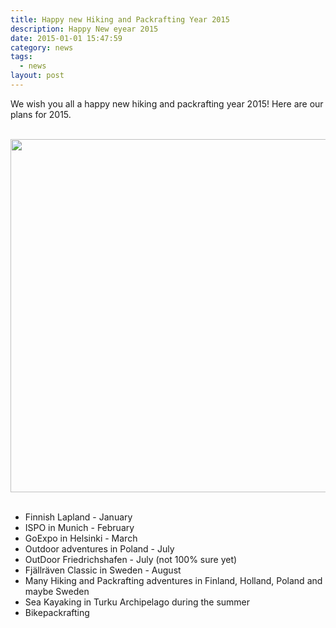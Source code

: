 ```yaml
---
title: Happy new Hiking and Packrafting Year 2015
description: Happy New eyear 2015
date: 2015-01-01 15:47:59
category: news
tags: 
  - news
layout: post
---
```

We wish you all a happy new hiking and packrafting year 2015! Here are our plans for 2015.<br><br>

<a href="https://www.flickr.com/photos/90204224@N07/15542114254"><img src="https://farm9.staticflickr.com/8645/15542114254_01a8b4bca5_b.jpg" width="1024" height="565"></a>
<br><!--more--><br>

* Finnish Lapland - January
* ISPO in Munich - February
* GoExpo in Helsinki - March
* Outdoor adventures in Poland - July
* OutDoor Friedrichshafen - July (not 100% sure yet)
* Fjällräven Classic in Sweden - August
* Many Hiking and Packrafting adventures in Finland, Holland, Poland and maybe Sweden 
* Sea Kayaking in Turku Archipelago during the summer
* Bikepackrafting
